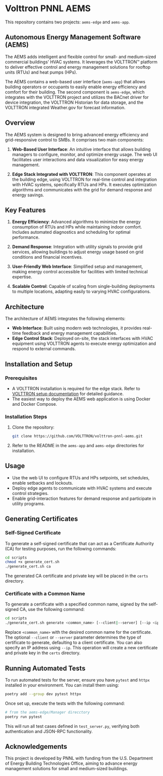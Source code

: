 # Volttron PNNL AEMS

This repository contains two projects: `aems-edge` and `aems-app`.

## Autonomous Energy Management Software (AEMS)

The AEMS adds intelligent and flexible control for small- and medium-sized commercial buildings' HVAC systems. It leverages the VOLTTRON™ platform to deliver effective control and energy management solutions for rooftop units (RTUs) and heat pumps (HPs).

The AEMS contains a web-based user interface (`aems-app`) that allows building operators or occupants to easily enable energy efficiency and comfort for their building. The second component is `aems-edge`, which integrates with the VOLTTRON project and utilizes the BACnet driver for device integration, the VOLTTRON Historian for data storage, and the VOLTTRON integrated Weather.gov for forecast information.

## Overview

The AEMS system is designed to bring advanced energy efficiency and grid-responsive control to SMBs. It comprises two main components:

1. **Web-Based User Interface**: An intuitive interface that allows building managers to configure, monitor, and optimize energy usage. The web UI facilitates user interactions and data visualization for easy energy management.

2. **Edge Stack Integrated with VOLTTRON**: This component operates at the building edge, using VOLTTRON for real-time control and integration with HVAC systems, specifically RTUs and HPs. It executes optimization algorithms and communicates with the grid for demand response and energy savings.

## Key Features

1. **Energy Efficiency**: Advanced algorithms to minimize the energy consumption of RTUs and HPs while maintaining indoor comfort. Includes automated diagnostics and scheduling for optimal performance.

2. **Demand Response**: Integration with utility signals to provide grid services, allowing buildings to adjust energy usage based on grid conditions and financial incentives.

3. **User-Friendly Web Interface**: Simplified setup and management, making energy control accessible for facilities with limited technical expertise.

4. **Scalable Control**: Capable of scaling from single-building deployments to multiple locations, adapting easily to varying HVAC configurations.

## Architecture

The architecture of AEMS integrates the following elements:

- **Web Interface**: Built using modern web technologies, it provides real-time feedback and energy management capabilities.
- **Edge Control Stack**: Deployed on-site, the stack interfaces with HVAC equipment using VOLTTRON agents to execute energy optimization and respond to external commands.

## Installation and Setup

### Prerequisites

- A VOLTTRON installation is required for the edge stack. Refer to [VOLTTRON setup documentation](https://volttron.readthedocs.io/en/main/) for detailed guidance.
- The easiest way to deploy the AEMS web application is using Docker and Docker Compose.

### Installation Steps

1. Clone the repository:

   ```bash
   git clone https://github.com/VOLTTRON/volttron-pnnl-aems.git
   ```

2. Refer to the README in the `aems-app` and `aems-edge` directories for installation.

## Usage

- Use the web UI to configure RTUs and HPs setpoints, set schedules, enable setbacks and lockouts.
- Deploy edge agents to communicate with HVAC systems and execute control strategies.
- Enable grid-interaction features for demand response and participate in utility programs.

## Generating Certificates

### Self-Signed Certificate

To generate a self-signed certificate that can act as a Certificate Authority (CA) for testing purposes, run the following commands:

```bash
cd scripts
chmod +x generate_cert.sh
./generate_cert.sh ca
```

The generated CA certificate and private key will be placed in the `certs` directory.

### Certificate with a Common Name

To generate a certificate with a specified common name, signed by the self-signed CA, use the following command:

```bash
cd scripts
./generate_cert.sh generate <common_name> [--client|--server] [--ip <ip_address>]
```

Replace `<common_name>` with the desired common name for the certificate. The optional `--client` or `--server` parameter determines the type of certificate to generate, defaulting to a client certificate. You can also specify an IP address using `--ip`. This operation will create a new certificate and private key in the `certs` directory.

## Running Automated Tests

To run automated tests for the server, ensure you have `pytest` and `httpx` installed in your environment. You can install them using:

```bash
poetry add --group dev pytest httpx
```

Once set up, execute the tests with the following command:

```bash
# from the aems-edge/Manager direcctory
poetry run pytest
```

This will run all test cases defined in `test_server.py`, verifying both authentication and JSON-RPC functionality.

## Acknowledgements

This project is developed by PNNL with funding from the U.S. Department of Energy Building Technologies Office, aiming to advance energy management solutions for small and medium-sized buildings.
